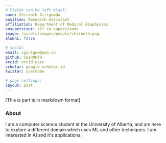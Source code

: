 ```yaml
---
# Fields can be left blank! 
name: Chirooth Girigowda
position: Research Assistant
affiliation: Department of Medical Biophysics
cosupervisor: <if co-supervised>
image: /assets/images/people/chirooth.png
alumni: false

# social
email: cgirigow@uwo.ca
github: CHIROOTH
orcid: orcid_user
scholar: google-scholar-id
twitter: username

# page settings:
layout: post
---
```


[This is part is in markdown format]

### About

I am a computer science student at the University of Alberta, and am here to explore a different domain which uses ML and other techniques. I am interested in AI and it's applications.